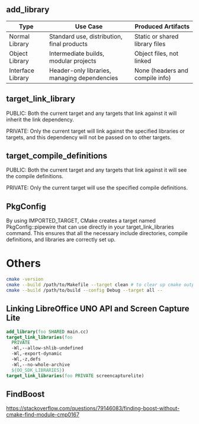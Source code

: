 add_library
-----------

| Type | Use Case | Produced Artifacts |
| - | - | - |
| Normal Library | Standard use, distribution, final products | Static or shared library files |
| Object Library | Intermediate builds, modular projects | Object files, not linked |
| Interface Library | Header-only libraries, managing dependencies | None (headers and compile info) |


target_link_library
-------------------

PUBLIC: Both the current target and any targets that link against it will inherit the link dependency.

PRIVATE: Only the current target will link against the specified libraries or targets, and this dependency will not be passed on to other targets.


target_compile_definitions
--------------------------

PUBLIC: Both the current target and any targets that link against it will see the compile definitions.

PRIVATE: Only the current target will use the specified compile definitions.


PkgConfig
---------

By using IMPORTED_TARGET, CMake creates a target named PkgConfig::pipewire that can use directly in your target_link_libraries command.
This ensures that all the necessary include directories, compile definitions, and libraries are correctly set up.


Others
======

``` bash
cmake -version
cmake --build /path/to/Makefile --target clean # to clear up cmake output
cmake --build /path/to/build --config Debug --target all --
```

Linking LibreOffice UNO API and Screen Capture Lite
---------------------------------------------------

``` CMake
add_library(foo SHARED main.cc)
target_link_libraries(foo
  PRIVATE
  -Wl,--allow-shlib-undefined
  -Wl,-export-dynamic
  -Wl,-z,defs
  -Wl,--no-whole-archive
  ${OO_SDK_LIBRARIES})
target_link_libraries(foo PRIVATE screencapturelite)
```


FindBoost
---------

https://stackoverflow.com/questions/79146083/finding-boost-without-cmake-find-module-cmp0167